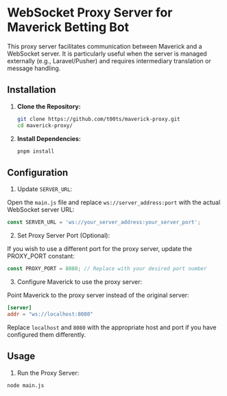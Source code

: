 # WebSocket Proxy Server for Maverick Betting Bot

This proxy server facilitates communication between Maverick and a WebSocket server. It is particularly useful when the server is managed externally (e.g., Laravel/Pusher) and requires intermediary translation or message handling.

## Installation

1. **Clone the Repository:**

   ```bash
   git clone https://github.com/t00ts/maverick-proxy.git
   cd maverick-proxy/
   ```

2. **Install Dependencies:**

   ```bash
   pnpm install
   ```

## Configuration

1. Update `SERVER_URL`:

Open the `main.js` file and replace `ws://server_address:port` with the actual WebSocket server URL:

```javascript
const SERVER_URL = 'ws://your_server_address:your_server_port';
```

2. Set Proxy Server Port (Optional):

If you wish to use a different port for the proxy server, update the PROXY_PORT constant:

```javascript
const PROXY_PORT = 8080; // Replace with your desired port number
```

3. Configure Maverick to use the proxy server:

Point Maverick to the proxy server instead of the original server:

```toml
[server]
addr = "ws://localhost:8080"
```

Replace `localhost` and `8080` with the appropriate host and port if you have configured them differently.

## Usage

1. Run the Proxy Server:

```bash
node main.js
```
